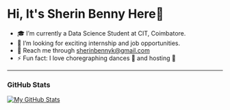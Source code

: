 # Hi, It's Sherin Benny Here👋

- 🎓 I’m currently a Data Science Student at CIT, Coimbatore.
- 💁 I’m looking for exciting internship and job opportunities.
- 📧 Reach me through sherinbennyk@gmail.com 
- ⚡ Fun fact: I love choregraphing dances 💃 and hosting 🎤 

---
### GitHub Stats
[![My GitHub Stats](https://github-readme-stats.vercel.app/api/?username=SherinBK&count_private=true&theme=tokyonight&showicons=true)]()
